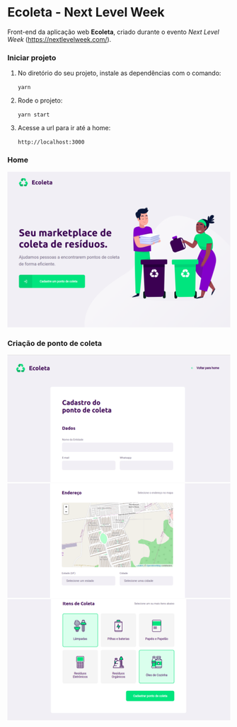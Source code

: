 # Ecoleta - Next Level Week

Front-end da aplicação web <strong>Ecoleta</strong>, criado durante o evento <i>Next Level Week</i> (https://nextlevelweek.com/).

### Iniciar projeto 
1. No diretório do seu projeto, instale as dependências com o comando:

    `yarn` 

2. Rode o projeto:

    `yarn start`
  
3. Acesse a url para ir até a home:
 
    `http://localhost:3000`


### Home

![alt text](ecoleta-home.png)

### Criação de ponto de coleta

![alt text](ecoleta-cadastro-1.png)
![alt text](ecoleta-cadastro-2.png)
![alt text](ecoleta-cadastro-3.png)
